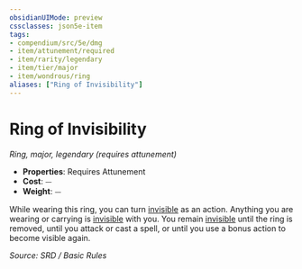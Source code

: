 ```yaml
---
obsidianUIMode: preview
cssclasses: json5e-item
tags:
- compendium/src/5e/dmg
- item/attunement/required
- item/rarity/legendary
- item/tier/major
- item/wondrous/ring
aliases: ["Ring of Invisibility"]
---
```

# Ring of Invisibility
*Ring, major, legendary (requires attunement)*  

- **Properties**: Requires Attunement
- **Cost**: ⏤
- **Weight**: ⏤

While wearing this ring, you can turn [invisible](rules/conditions.md#invisible) as an action. Anything you are wearing or carrying is [invisible](rules/conditions.md#invisible) with you. You remain [invisible](rules/conditions.md#invisible) until the ring is removed, until you attack or cast a spell, or until you use a bonus action to become visible again.

*Source: SRD / Basic Rules*
